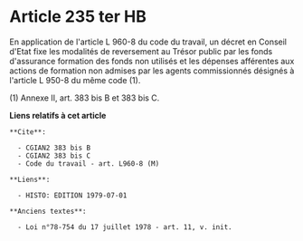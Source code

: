# Article 235 ter HB

En application de l'article L 960-8 du code du travail, un décret en Conseil d'Etat fixe les modalités de reversement au
Trésor public par les fonds d'assurance formation des fonds non utilisés et les dépenses afférentes aux actions de formation
non admises par les agents commissionnés désignés à l'article L 950-8 du même code (1).

(1) Annexe II, art. 383 bis B et 383 bis C.

**Liens relatifs à cet article**

	**Cite**:

	  - CGIAN2 383 bis B
	  - CGIAN2 383 bis C
	  - Code du travail - art. L960-8 (M)

	**Liens**:

	  - HISTO: EDITION 1979-07-01

	**Anciens textes**:

	  - Loi n°78-754 du 17 juillet 1978 - art. 11, v. init.
